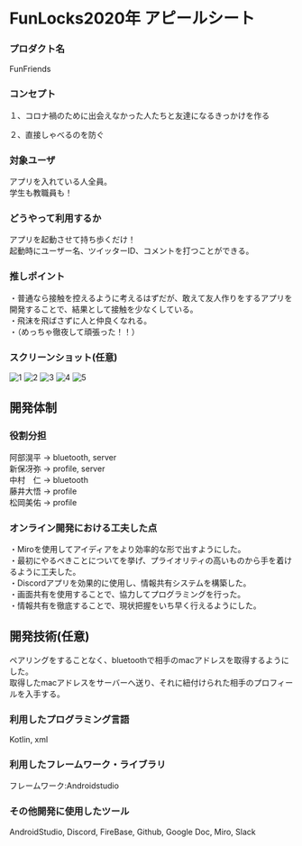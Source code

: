# FunLocks2020年 アピールシート

### プロダクト名
FunFriends

### コンセプト
１、コロナ禍のために出会えなかった人たちと友達になるきっかけを作る<br>
 
２、直接しゃべるのを防ぐ<br>

### 対象ユーザ
アプリを入れている人全員。<br>
学生も教職員も！<br>

### どうやって利用するか
アプリを起動させて持ち歩くだけ！<br>
起動時にユーザー名、ツイッターID、コメントを打つことができる。<br>

### 推しポイント
・普通なら接触を控えるように考えるはずだが、敢えて友人作りをするアプリを開発することで、結果として接触を少なくしている。<br>
・飛沫を飛ばさずに人と仲良くなれる。<br>
・（めっちゃ徹夜して頑張った！！）


### スクリーンショット(任意)

![1](https://media.discordapp.net/attachments/787535183309570078/789680309863055360/1.png?width=308&height=664)
![2](https://media.discordapp.net/attachments/787535183309570078/789680315794456606/2.png?width=308&height=663)
![3](https://media.discordapp.net/attachments/787591373310263316/789680596564967434/share_2020-12-19-11-25-45.jpg?width=450&height=663)
![4](https://media.discordapp.net/attachments/787591373310263316/789680605393977354/share_2020-12-19-11-25-36.jpg?width=450&height=663)
![5](https://media.discordapp.net/attachments/787591373310263316/789680618966876190/share_2020-12-19-11-25-16.jpg?width=450&height=663)
## 開発体制
### 役割分担
阿部滉平 -> bluetooth, server <br>
新保冴弥 -> profile, server <br>
中村　仁 -> bluetooth  <br>
藤井大悟 -> profile  <br>
松岡美佑 -> profile  <br>



### オンライン開発における工夫した点

・Miroを使用してアイディアをより効率的な形で出すようにした。<br>
・最初にやるべきことについてを挙げ、プライオリティの高いものから手を着けるように工夫した。<br>
・Discordアプリを効果的に使用し、情報共有システムを構築した。<br>
・画面共有を使用することで、協力してプログラミングを行った。<br>
・情報共有を徹底することで、現状把握をいち早く行えるようにした。<br>


## 開発技術(任意)


ペアリングをすることなく、bluetoothで相手のmacアドレスを取得するようにした。<br>
取得したmacアドレスをサーバーへ送り、それに紐付けられた相手のプロフィールを入手する。<br>

### 利用したプログラミング言語
Kotlin, xml

### 利用したフレームワーク・ライブラリ

フレームワーク:Androidstudio

### その他開発に使用したツール
AndroidStudio, Discord, FireBase, Github, Google Doc, Miro, Slack
